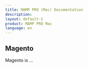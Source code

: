 ```yaml
---
title: MAMP PRO (Mac) Documentation
description: 
layout: default-2
product: MAMP PRO Mac
language: en
---
```


## Magento

Magento is ...
